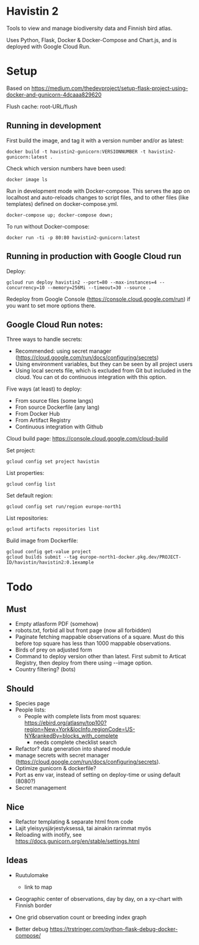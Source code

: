 
# Havistin 2

Tools to view and manage biodiversity data and Finnish bird atlas.

Uses Python, Flask, Docker & Docker-Compose and Chart.js, and is deployed with Google Cloud Run.

# Setup

Based on https://medium.com/thedevproject/setup-flask-project-using-docker-and-gunicorn-4dcaaa829620

Flush cache: root-URL/flush

## Running in development

First build the image, and tag it with a version number and/or as latest:

    docker build -t havistin2-gunicorn:VERSIONNUMBER -t havistin2-gunicorn:latest .

Check which version numbers have been used:

    docker image ls

Run in development mode with Docker-compose. This serves the app on localhost and auto-reloads changes to script files, and to other files (like templates) defined on docker-compose.yml.

    docker-compose up; docker-compose down;

To run without Docker-compose:

    docker run -ti -p 80:80 havistin2-gunicorn:latest

## Running in production with Google Cloud run

Deploy:

    gcloud run deploy havistin2 --port=80 --max-instances=4 --concurrency=10 --memory=256Mi --timeout=30 --source .

Redeploy from Google Console (https://console.cloud.google.com/run) if you want to set more options there.

## Google Cloud Run notes:

Three ways to handle secrets:

- Recommended: using  secret manager (https://cloud.google.com/run/docs/configuring/secrets)
- Using environment variables, but they can be seen by all project users
- Using local secrets file, which is excluded from Git but included in the cloud. You can ot do continuous integration with this option.

Five ways (at least) to deploy:

- From source files (some langs)
- Fron source Dockerfile (any lang)
- From Docker Hub
- From Artifact Registry
- Continuous integration with Github

Cloud build page: https://console.cloud.google.com/cloud-build

Set project:

    gcloud config set project havistin

List properties:

    gcloud config list

Set default region:

    gcloud config set run/region europe-north1

List repositories:

    gcloud artifacts repositories list

Build image from Dockerfile:

    gcloud config get-value project
    gcloud builds submit --tag europe-north1-docker.pkg.dev/PROJECT-ID/havistin/havistin2:0.1example


# Todo

## Must

- Empty atlasform PDF (somehow)
- robots.txt, forbid all but front page (now all forbidden)
- Paginate fetching mappable observations of a square. Must do this before top square has less than 1000 mappable observations.
- Birds of prey on adjusted form
- Command to deploy version other than latest. First submit to Articat Registry, then deploy from there using --image option.
- Country filtering? (bots)


## Should

- Species page
- People lists:
    - People with complete lists from most squares: https://ebird.org/atlasny/top100?region=New+York&locInfo.regionCode=US-NY&rankedBy=blocks_with_complete
        - needs complete checklist search
- Refactor? data generation into shared module
- manage secrets with secret manager (https://cloud.google.com/run/docs/configuring/secrets).
- Optimize gunicorn & dockerfile?
- Port as env var, instead of setting on deploy-time or using default (8080?)
- Secret management

## Nice

- Refactor templating & separate html from code
- Lajit yleisyysjärjestyksessä, tai ainakin rarimmat myös
- Reloading with inotify, see https://docs.gunicorn.org/en/stable/settings.html

## Ideas

- Ruutulomake
   - link to map
- Geographic center of observations, day by day, on a xy-chart with Finnish border 

- One grid observation count or breeding index graph
- Better debug https://trstringer.com/python-flask-debug-docker-compose/

